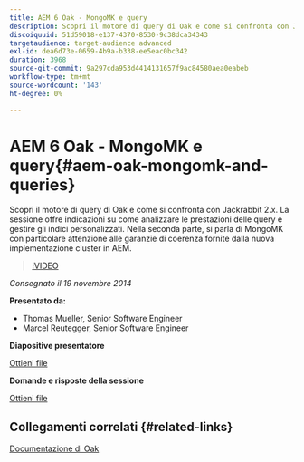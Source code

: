 ```yaml
---
title: AEM 6 Oak - MongoMK e query
description: Scopri il motore di query di Oak e come si confronta con Jackrabbit 2.x. La sessione offre indicazioni su come analizzare le prestazioni delle query e gestire gli indici personalizzati. Nella seconda parte, si parla di MongoMK con particolare attenzione alle garanzie di coerenza fornite dalla nuova implementazione cluster in AEM.
discoiquuid: 51d59018-e137-4370-8530-9c38dca34343
targetaudience: target-audience advanced
exl-id: dea6d73e-0659-4b9a-b338-ee5eac0bc342
duration: 3968
source-git-commit: 9a297cda953d4414131657f9ac84580aea0eabeb
workflow-type: tm+mt
source-wordcount: '143'
ht-degree: 0%

---
```


# AEM 6 Oak - MongoMK e query{#aem-oak-mongomk-and-queries}

Scopri il motore di query di Oak e come si confronta con Jackrabbit 2.x. La sessione offre indicazioni su come analizzare le prestazioni delle query e gestire gli indici personalizzati. Nella seconda parte, si parla di MongoMK con particolare attenzione alle garanzie di coerenza fornite dalla nuova implementazione cluster in AEM.

>[!VIDEO](https://video.tv.adobe.com/v/19402/?quality=9)

*Consegnato il 19 novembre 2014*

**Presentato da:**

* Thomas Mueller, Senior Software Engineer
* Marcel Reutegger, Senior Software Engineer

**Diapositive presentatore**

[Ottieni file](assets/aem-6-oak-mongomk-and-queries.pdf)

**Domande e risposte della sessione**

[Ottieni file](assets/q-a-11-19-14-gem-session-oak.pdf)

## Collegamenti correlati {#related-links}

[Documentazione di Oak](https://jackrabbit.apache.org/oak/docs/)

<!--
[Get back to the Overview](https://helpx.adobe.com/experience-manager/kt/eseminars/gems/aem-index.html)
-->
